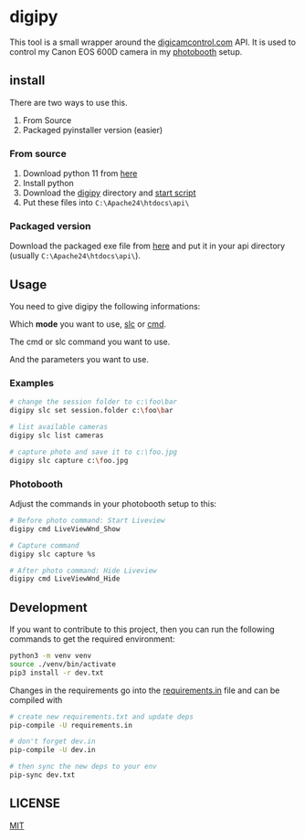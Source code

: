 # digipy

This tool is a small wrapper around the [digicamcontrol.com](https://digicamcontrol.com/) API.
It is used to control my Canon EOS 600D camera in my [photobooth](https://github.com/PhotoboothProject/photobooth) setup.

## install

There are two ways to use this.

1. From Source
2. Packaged pyinstaller version (easier)

### From source

1. Download python 11 from [here](https://www.python.org/downloads/windows/)
2. Install python
3. Download the [digipy](./digipy) directory and [start script](./bin/digipy)
4. Put these files into `C:\Apache24\htdocs\api\`

### Packaged version

Download the packaged exe file from [here](https://github.com/dadav/digipy/releases) and put it in your api directory (usually `C:\Apache24\htdocs\api\`).

## Usage

You need to give digipy the following informations:

Which **mode** you want to use, [slc](https://www.digicamcontrol.com/doc/userguide/singlecmd) or [cmd](https://www.digicamcontrol.com/doc/userguide/web).

The cmd or slc command you want to use.

And the parameters you want to use.

### Examples

```bash
# change the session folder to c:\foo\bar
digipy slc set session.folder c:\foo\bar

# list available cameras
digipy slc list cameras

# capture photo and save it to c:\foo.jpg
digipy slc capture c:\foo.jpg
```

### Photobooth

Adjust the commands in your photobooth setup to this:

```bash
# Before photo command: Start Liveview
digipy cmd LiveViewWnd_Show

# Capture command
digipy slc capture %s

# After photo command: Hide Liveview
digipy cmd LiveViewWnd_Hide
```

## Development

If you want to contribute to this project, then you can run the following commands to get the required environment:

```bash
python3 -m venv venv
source ./venv/bin/activate
pip3 install -r dev.txt
```

Changes in the requirements go into the [requirements.in](./requirements.in) file and can be compiled with

```bash
# create new requirements.txt and update deps
pip-compile -U requirements.in

# don't forget dev.in
pip-compile -U dev.in

# then sync the new deps to your env
pip-sync dev.txt
```

## LICENSE

[MIT](./LICENSE)
